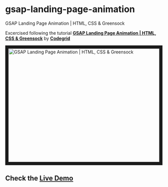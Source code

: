 # gsap-landing-page-animation

GSAP Landing Page Animation | HTML, CSS & Greensock

Excercised following the tutorial **[GSAP Landing Page Animation | HTML, CSS & Greensock](https://www.youtube.com/watch?v=VkhVusYUpkw)** by **[Codegrid](https://www.youtube.com/@codegrid)**

<a href="http://www.youtube.com/watch?feature=player_embedded&v=VkhVusYUpkw" target="_blank"><img src="http://img.youtube.com/vi/VkhVusYUpkw/0.jpg" alt="GSAP Landing Page Animation | HTML, CSS & Greensock" width="480" height="360" border="10" /></a>

## Check the **[Live Demo](https://olaf-wilkosz.github.io/gsap-landing-page-animation/)**

